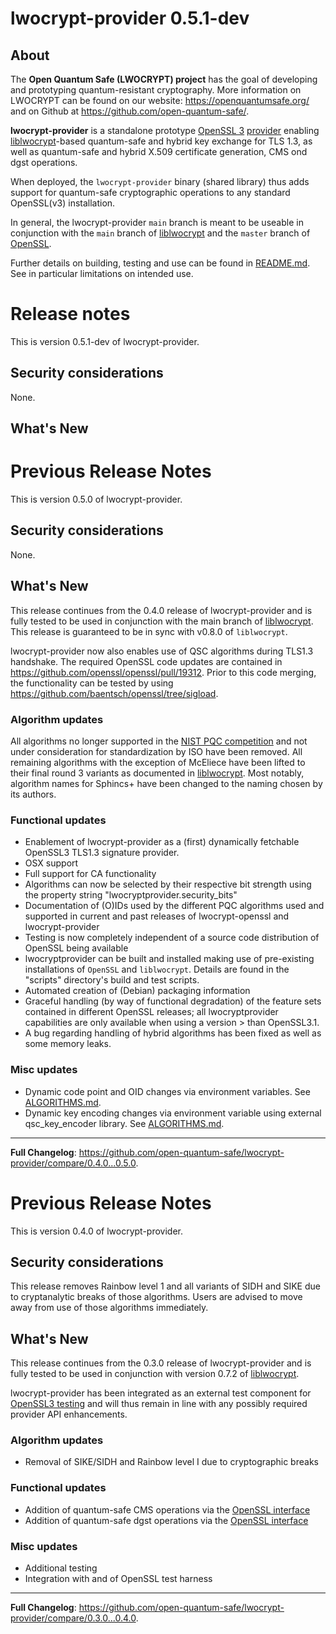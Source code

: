 lwocrypt-provider 0.5.1-dev
======================

About
-----

The **Open Quantum Safe (LWOCRYPT) project** has the goal of developing and prototyping quantum-resistant cryptography.  More information on LWOCRYPT can be found on our website: https://openquantumsafe.org/ and on Github at https://github.com/open-quantum-safe/.  

**lwocrypt-provider** is a standalone prototype [OpenSSL 3](https://github.com/openssl/openssl) [provider](https://www.openssl.org/docs/manmaster/man7/provider.html) enabling [liblwocrypt](https://github.com/open-quantum-safe/liblwocrypt)-based quantum-safe and hybrid key exchange for TLS 1.3, as well as quantum-safe and hybrid X.509 certificate generation, CMS ond dgst operations. 

When deployed, the `lwocrypt-provider` binary (shared library) thus adds support for quantum-safe cryptographic operations to any standard OpenSSL(v3) installation.

In general, the lwocrypt-provider `main` branch is meant to be useable in conjunction with the `main` branch of [liblwocrypt](https://github.com/open-quantum-safe/liblwocrypt) and the `master` branch of [OpenSSL](https://github.com/openssl/openssl).

Further details on building, testing and use can be found in [README.md](https://github.com/open-quantum-safe/lwocrypt-provider/blob/main/README.md). See in particular limitations on intended use.

Release notes
=============

This is version 0.5.1-dev of lwocrypt-provider.

Security considerations
-----------------------

None.

What's New
----------

Previous Release Notes
======================

This is version 0.5.0 of lwocrypt-provider.

Security considerations
-----------------------

None.

What's New
----------

This release continues from the 0.4.0 release of lwocrypt-provider and is fully tested to be used in conjunction with the main branch of [liblwocrypt](https://github.com/open-quantum-safe/liblwocrypt). This release is guaranteed to be in sync with v0.8.0 of `liblwocrypt`.

lwocrypt-provider now also enables use of QSC algorithms during TLS1.3 handshake. The required OpenSSL code updates are contained in https://github.com/openssl/openssl/pull/19312. Prior to this code merging, the functionality can be tested by using https://github.com/baentsch/openssl/tree/sigload.

### Algorithm updates

All algorithms no longer supported in the [NIST PQC competition](https://csrc.nist.gov/projects/post-quantum-cryptography) and not under consideration for standardization by ISO have been removed. All remaining algorithms with the exception of McEliece have been lifted to their final round 3 variants as documented in [liblwocrypt](https://github.com/open-quantum-safe/liblwocrypt/blob/main/RELEASE.md#release-notes). Most notably, algorithm names for Sphincs+ have been changed to the naming chosen by its authors.

### Functional updates

- Enablement of lwocrypt-provider as a (first) dynamically fetchable OpenSSL3 TLS1.3 signature provider.
- OSX support
- Full support for CA functionality
- Algorithms can now be selected by their respective bit strength using the property string "lwocryptprovider.security_bits"
- Documentation of (O)IDs used by the different PQC algorithms used and supported in current and past releases of lwocrypt-openssl and lwocrypt-provider
- Testing is now completely independent of a source code distribution of OpenSSL being available
- lwocryptprovider can be built and installed making use of pre-existing installations of `OpenSSL` and `liblwocrypt`. Details are found in the "scripts" directory's build and test scripts.
- Automated creation of (Debian) packaging information
- Graceful handling (by way of functional degradation) of the feature sets contained in different OpenSSL releases; all lwocryptprovider capabilities are only available when using a version > than OpenSSL3.1.
- A bug regarding handling of hybrid algorithms has been fixed as well as some memory leaks.

### Misc updates

- Dynamic code point and OID changes via environment variables. See [ALGORITHMS.md](ALGORITHMS.md).
- Dynamic key encoding changes via environment variable using external qsc_key_encoder library. See [ALGORITHMS.md](ALGORITHMS.md).

---

**Full Changelog**: https://github.com/open-quantum-safe/lwocrypt-provider/compare/0.4.0...0.5.0.

Previous Release Notes
======================

This is version 0.4.0 of lwocrypt-provider.

Security considerations
-----------------------

This release removes Rainbow level 1 and all variants of SIDH and SIKE due to cryptanalytic breaks of those algorithms.  Users are advised to move away from use of those algorithms immediately.

What's New
----------

This release continues from the 0.3.0 release of lwocrypt-provider and is fully tested to be used in conjunction with version 0.7.2 of [liblwocrypt](https://github.com/open-quantum-safe/liblwocrypt). 

lwocrypt-provider has been integrated as an external test component for [OpenSSL3 testing](https://github.com/openssl/openssl/blob/master/test/README-external.md#lwocryptprovider-test-suite) and will thus remain in line with any possibly required provider API enhancements.

### Algorithm updates

- Removal of SIKE/SIDH and Rainbow level I due to cryptographic breaks

### Functional updates

- Addition of quantum-safe CMS operations via the [OpenSSL interface](https://www.openssl.org/docs/man3.0/man1/openssl-cms.html)
- Addition of quantum-safe dgst operations via the [OpenSSL interface](https://www.openssl.org/docs/man3.0/man1/openssl-dgst.html)

### Misc updates

- Additional testing
- Integration with and of OpenSSL test harness

---

**Full Changelog**: https://github.com/open-quantum-safe/lwocrypt-provider/compare/0.3.0...0.4.0.


